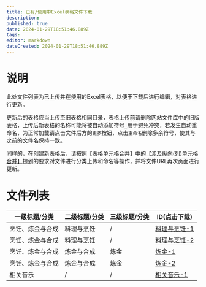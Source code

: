 ```yaml
---
title: 已有/使用中Excel表格文件下载
description: 
published: true
date: 2024-01-29T18:51:46.889Z
tags: 
editor: markdown
dateCreated: 2024-01-29T18:51:46.889Z
---
```


# 说明

此处文件列表为已上传并在使用的Excel表格，以便于下载后进行编辑，对表格进行更新。

更新后的表格应当上传至旧表格相同目录，表格上传前请删除网站文件库中的旧版表格，上传后新表格的名称可能将被自动添加符号`_`用于避免冲突，若发生自动重命名，为正常加载请点击文件后方的`更多`按钮，点击`重命名`删除多余符号，使其与之前的文件名保持一致。

同样的，在创建新表格后，请按照【表格单元格合并】中的[【涉及纵向(列)单元格合并】](/zh/extend-function/table-rowspan#%E6%B6%89%E5%8F%8A%E7%BA%B5%E5%90%91%E5%88%97%E5%8D%95%E5%85%83%E6%A0%BC%E5%90%88%E5%B9%B6)提到的要求对文件进行分类上传和命名等操作，并将文件URL再次页面进行更新。

# 文件列表

| 一级标题/分类 | 二级标题/分类 | 三级标题/分类 | ID(点击下载) |
| --- | --- | --- | --- |
| 烹饪、炼金与合成 | 料理与烹饪 | / | [料理与烹饪-1](/assets/zh_cn/excel/料理与烹饪/料理与烹饪-1.xlsx) |
| 烹饪、炼金与合成 | 料理与烹饪 | / | [料理与烹饪-2](/assets/zh_cn/excel/料理与烹饪/料理与烹饪-2.xlsx) |
| 烹饪、炼金与合成 | 炼金与合成 | 炼金 | [炼金-1](/assets/zh_cn/excel/炼金与合成/炼金-1.xlsx) |
| 烹饪、炼金与合成 | 炼金与合成 | 炼金 | [炼金-2](/assets/zh_cn/excel/炼金与合成/炼金-2.xlsx) |
| 相关音乐 | / | / | [相关音乐-1](/assets/zh_cn/excel/相关音乐/相关音乐-1.xlsx) |
